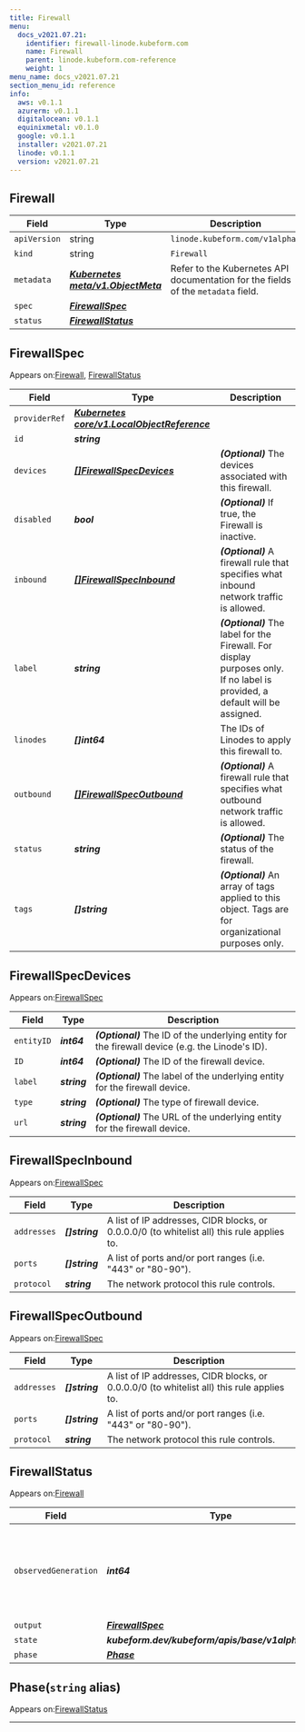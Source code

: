 ```yaml
---
title: Firewall
menu:
  docs_v2021.07.21:
    identifier: firewall-linode.kubeform.com
    name: Firewall
    parent: linode.kubeform.com-reference
    weight: 1
menu_name: docs_v2021.07.21
section_menu_id: reference
info:
  aws: v0.1.1
  azurerm: v0.1.1
  digitalocean: v0.1.1
  equinixmetal: v0.1.0
  google: v0.1.1
  installer: v2021.07.21
  linode: v0.1.1
  version: v2021.07.21
---
```


## Firewall
| Field | Type | Description |
| ------ | ----- | ----------- |
| `apiVersion` | string | `linode.kubeform.com/v1alpha1` |
|    `kind` | string | `Firewall` |
| `metadata` | ***[Kubernetes meta/v1.ObjectMeta](https://v1-18.docs.kubernetes.io/docs/reference/generated/kubernetes-api/v1.18/#objectmeta-v1-meta)***|Refer to the Kubernetes API documentation for the fields of the `metadata` field.|
| `spec` | ***[FirewallSpec](#firewallspec)***||
| `status` | ***[FirewallStatus](#firewallstatus)***||
## FirewallSpec

Appears on:[Firewall](#firewall), [FirewallStatus](#firewallstatus)

| Field | Type | Description |
| ------ | ----- | ----------- |
| `providerRef` | ***[Kubernetes core/v1.LocalObjectReference](https://v1-18.docs.kubernetes.io/docs/reference/generated/kubernetes-api/v1.18/#localobjectreference-v1-core)***||
| `id` | ***string***||
| `devices` | ***[[]FirewallSpecDevices](#firewallspecdevices)***| ***(Optional)*** The devices associated with this firewall.|
| `disabled` | ***bool***| ***(Optional)*** If true, the Firewall is inactive.|
| `inbound` | ***[[]FirewallSpecInbound](#firewallspecinbound)***| ***(Optional)*** A firewall rule that specifies what inbound network traffic is allowed.|
| `label` | ***string***| ***(Optional)*** The label for the Firewall. For display purposes only. If no label is provided, a default will be assigned.|
| `linodes` | ***[]int64***|The IDs of Linodes to apply this firewall to.|
| `outbound` | ***[[]FirewallSpecOutbound](#firewallspecoutbound)***| ***(Optional)*** A firewall rule that specifies what outbound network traffic is allowed.|
| `status` | ***string***| ***(Optional)*** The status of the firewall.|
| `tags` | ***[]string***| ***(Optional)*** An array of tags applied to this object. Tags are for organizational purposes only.|
## FirewallSpecDevices

Appears on:[FirewallSpec](#firewallspec)

| Field | Type | Description |
| ------ | ----- | ----------- |
| `entityID` | ***int64***| ***(Optional)*** The ID of the underlying entity for the firewall device (e.g. the Linode's ID).|
| `ID` | ***int64***| ***(Optional)*** The ID of the firewall device.|
| `label` | ***string***| ***(Optional)*** The label of the underlying entity for the firewall device.|
| `type` | ***string***| ***(Optional)*** The type of firewall device.|
| `url` | ***string***| ***(Optional)*** The URL of the underlying entity for the firewall device.|
## FirewallSpecInbound

Appears on:[FirewallSpec](#firewallspec)

| Field | Type | Description |
| ------ | ----- | ----------- |
| `addresses` | ***[]string***|A list of IP addresses, CIDR blocks, or 0.0.0.0/0 (to whitelist all) this rule applies to.|
| `ports` | ***[]string***|A list of ports and/or port ranges (i.e. "443" or "80-90").|
| `protocol` | ***string***|The network protocol this rule controls.|
## FirewallSpecOutbound

Appears on:[FirewallSpec](#firewallspec)

| Field | Type | Description |
| ------ | ----- | ----------- |
| `addresses` | ***[]string***|A list of IP addresses, CIDR blocks, or 0.0.0.0/0 (to whitelist all) this rule applies to.|
| `ports` | ***[]string***|A list of ports and/or port ranges (i.e. "443" or "80-90").|
| `protocol` | ***string***|The network protocol this rule controls.|
## FirewallStatus

Appears on:[Firewall](#firewall)

| Field | Type | Description |
| ------ | ----- | ----------- |
| `observedGeneration` | ***int64***| ***(Optional)*** Resource generation, which is updated on mutation by the API Server.|
| `output` | ***[FirewallSpec](#firewallspec)***| ***(Optional)*** |
| `state` | ***kubeform.dev/kubeform/apis/base/v1alpha1.State***| ***(Optional)*** |
| `phase` | ***[Phase](#phase)***| ***(Optional)*** |
## Phase(`string` alias)

Appears on:[FirewallStatus](#firewallstatus)

---
